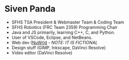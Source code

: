 <h1>Siven Panda</h1>
<ul>
<li>SFHS TSA President & Webmaster Team & Coding Team
<li>SFHS Robotics (FRC Team 2359) Programming Chair
<li>Java and JS primarily, learning C++, C, and Python.
<li>User of VSCode, Eclipse, and NetBeans.
  <li>Web dev (<a href="https://nuwrld.cf" target="_blank">NuWrld</a> - <i> NOTE: IT IS FICTIONAL</i>
<li>Design stuff (GIMP, Inkscape, DaVinci Resolve)
<li>Video editor (DaVinci Resolve)
</ul>
